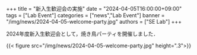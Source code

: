 +++
title = "新入生歓迎会の実施"
date = "2024-04-05T16:00:00+09:00"
tags = ["Lab Event"]
categories = ["news","Lab Event"]
banner = "/img/news/2024-04-05-welcome-party.jpg"
authors = ["SE Lab"]
+++

2024年度新入生歓迎会として，焼き鳥パーティを開催しました．


{{< figure src="/img/news/2024-04-05-welcome-party.jpg" height=".3">}}